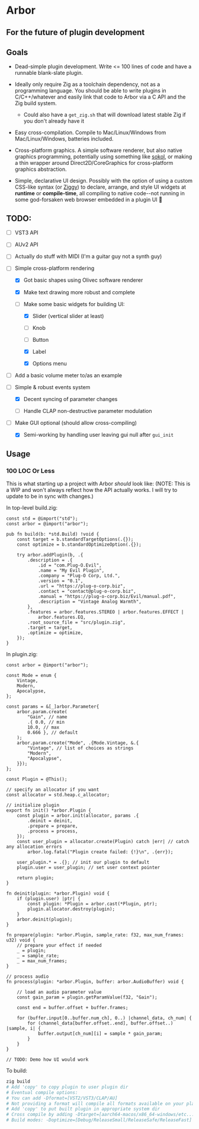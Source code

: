 # Arbor

## For the future of plugin development

## Goals

* Dead-simple plugin development. Write <= 100 lines of code and have a runnable
blank-slate plugin.

* Ideally only require Zig as a toolchain dependency, not as a programming
language. You should be able to write plugins in C/C++/whatever and easily link
that code to Arbor via a C API and the Zig build system.

	* Could also have a `get_zig.sh` that will download latest stable Zig if you
	don't already have it

* Easy cross-compilation. Compile to Mac/Linux/Windows from Mac/Linux/Windows,
batteries included.

* Cross-platform graphics. A simple software renderer, but also native graphics
programming, potentially using something like [sokol](https://github.com/floooh/sokol.git),
or making a thin wrapper around Direct2D/CoreGraphics for cross-platform graphics abstraction.

* Simple, declarative UI design. Possibly with the option of using a custom
CSS-like syntax (or [Ziggy](https://github.com/kristoff-it/ziggy.git)) to
declare, arrange, and style UI widgets at **runtime** or **compile-time**, all
compiling to native code--not running in some god-forsaken web browser embedded
in a plugin UI 🤮

## TODO:

- [ ] VST3 API

- [ ] AUv2 API

- [ ] Actually do stuff with MIDI (I'm a guitar guy not a synth guy)

- [ ] Simple cross-platform rendering

	- [x] Got basic shapes using Olivec software renderer

	- [x] Make text drawing more robust and complete

	- [ ] Make some basic widgets for building UI:

		- [x] Slider (vertical slider at least)
		
		- [ ] Knob

		- [ ] Button
		
		- [x] Label

		- [x] Options menu

- [ ] Add a basic volume meter to/as an example

- [ ] Simple & robust events system

	- [x] Decent syncing of parameter changes

	- [ ] Handle CLAP non-destructive parameter modulation

- [ ] Make GUI optional (should allow cross-compiling)

	- [x] Semi-working by handling user leaving gui null after `gui_init`

## Usage

### 100 LOC Or Less

This is what starting up a project with Arbor *should* look like:
(NOTE: This is a WIP and won't always reflect how the API actually works.
I will try to update to be in sync with changes.)

In top-level build.zig:

```zig
const std = @import("std");
const arbor = @import("arbor");

pub fn build(b: *std.Build) !void {
	const target = b.standardTargetOptions(.{});
	const optimize = b.standardOptimizeOption(.{});

	try arbor.addPlugin(b, .{
		.description = .{
			.id = "com.Plug-O.Evil",
			.name = "My Evil Plugin",
			.company = "Plug-O Corp, Ltd.",
			.version = "0.1",
			.url = "https://plug-o-corp.biz",
			.contact = "contact@plug-o-corp.biz",
			.manual = "https://plug-o-corp.biz/Evil/manual.pdf",
			.description = "Vintage Analog Warmth",
		},
		.features = arbor.features.STEREO | arbor.features.EFFECT |
			arbor.features.EQ,
		.root_source_file = "src/plugin.zig",
		.target = target,
		.optimize = optimize,
	});
}
```

In plugin.zig:

```zig
const arbor = @import("arbor");

const Mode = enum {
	Vintage,
	Modern,
	Apocalypse,
};

const params = &[_]arbor.Parameter{
	arbor.param.create(
		"Gain", // name
		.{ 0.0, // min
		10.0, // max
		0.666 }, // default
	);
	arbor.param.create("Mode", .{Mode.Vintage, &.{
		"Vintage", // list of choices as strings
		"Modern",
		"Apocalypse",
	}});
};

const Plugin = @This();

// specify an allocator if you want
const allocator = std.heap.c_allocator;

// initialize plugin 
export fn init() *arbor.Plugin {
	const plugin = arbor.init(allocator, params .{
		.deinit = deinit,
		.prepare = prepare,
		.process = process,
	});
	const user_plugin = allocator.create(Plugin) catch |err| // catch any allocation errors
		arbor.log.fatal("Plugin create failed: {!}\n", .{err});

	user_plugin.* = .{}; // init our plugin to default
	plugin.user = user_plugin; // set user context pointer
		
	return plugin;
}

fn deinit(plugin: *arbor.Plugin) void {
	if (plugin.user) |ptr| {
		const plugin: *Plugin = arbor.cast(*Plugin, ptr);
		plugin.allocator.destroy(plugin);
	}
	arbor.deinit(plugin);
}

fn prepare(plugin: *arbor.Plugin, sample_rate: f32, max_num_frames: u32) void {
	// prepare your effect if needed
	_ = plugin;
	_ = sample_rate;
	_ = max_num_frames;
}

// process audio
fn process(plugin: *arbor.Plugin, buffer: arbor.AudioBuffer) void {

	// load an audio parameter value
	const gain_param = plugin.getParamValue(f32, "Gain");

	const end = buffer.offset + buffer.frames;
	
	for (buffer.input[0..buffer.num_ch], 0..) |channel_data, ch_num| {
	  	for (channel_data[buffer.offset..end], buffer.offset..) |sample, i| {
			buffer.output[ch_num][i] = sample * gain_param;
		}
	}
}

// TODO: Demo how UI would work

```

To build:

```sh
zig build
# Add 'copy' to copy plugin to user plugin dir
# Eventual compile options:
# You can add -Dformat=[VST2/VST3/CLAP/AU]
# Not providing a format will compile all formats available on your platform
# Add 'copy' to put built plugin in appropriate system dir
# Cross compile by adding -Dtarget=[aarch64-macos/x86_64-windows/etc...]
# Build modes: -Doptimize=[Debug/ReleaseSmall/ReleaseSafe/ReleaseFast]
```
